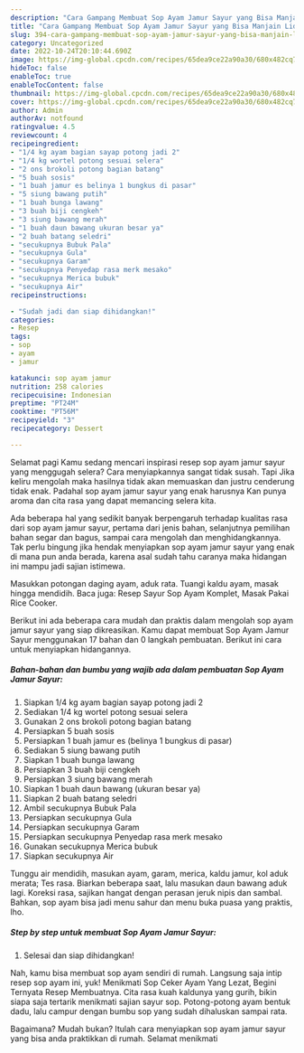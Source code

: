 ```yaml
---
description: "Cara Gampang Membuat Sop Ayam Jamur Sayur yang Bisa Manjain Lidah, Buat Buka Puasa Menggugah Selera"
title: "Cara Gampang Membuat Sop Ayam Jamur Sayur yang Bisa Manjain Lidah, Buat Buka Puasa Menggugah Selera"
slug: 394-cara-gampang-membuat-sop-ayam-jamur-sayur-yang-bisa-manjain-lidah-buat-buka-puasa-menggugah-selera
category: Uncategorized
date: 2022-10-24T20:10:44.690Z
image: https://img-global.cpcdn.com/recipes/65dea9ce22a90a30/680x482cq70/sop-ayam-jamur-sayur-foto-resep-utama.jpg
hideToc: false
enableToc: true
enableTocContent: false
thumbnail: https://img-global.cpcdn.com/recipes/65dea9ce22a90a30/680x482cq70/sop-ayam-jamur-sayur-foto-resep-utama.jpg
cover: https://img-global.cpcdn.com/recipes/65dea9ce22a90a30/680x482cq70/sop-ayam-jamur-sayur-foto-resep-utama.jpg
author: Admin
authorAv: notfound
ratingvalue: 4.5
reviewcount: 4
recipeingredient:
- "1/4 kg ayam bagian sayap potong jadi 2"
- "1/4 kg wortel potong sesuai selera"
- "2 ons brokoli potong bagian batang"
- "5 buah sosis"
- "1 buah jamur es belinya 1 bungkus di pasar"
- "5 siung bawang putih"
- "1 buah bunga lawang"
- "3 buah biji cengkeh"
- "3 siung bawang merah"
- "1 buah daun bawang ukuran besar ya"
- "2 buah batang seledri"
- "secukupnya Bubuk Pala"
- "secukupnya Gula"
- "secukupnya Garam"
- "secukupnya Penyedap rasa merk mesako"
- "secukupnya Merica bubuk"
- "secukupnya Air"
recipeinstructions:

- "Sudah jadi dan siap dihidangkan!"
categories:
- Resep
tags:
- sop
- ayam
- jamur

katakunci: sop ayam jamur 
nutrition: 258 calories
recipecuisine: Indonesian
preptime: "PT24M"
cooktime: "PT56M"
recipeyield: "3"
recipecategory: Dessert

---
```



Selamat pagi Kamu sedang mencari inspirasi resep sop ayam jamur sayur yang menggugah selera? Cara menyiapkannya sangat tidak susah. Tapi Jika keliru mengolah maka hasilnya tidak akan memuaskan dan justru cenderung tidak enak. Padahal sop ayam jamur sayur yang enak harusnya Kan punya aroma dan cita rasa yang dapat memancing selera kita.


Ada beberapa hal yang sedikit banyak berpengaruh terhadap kualitas rasa dari sop ayam jamur sayur, pertama dari jenis bahan, selanjutnya pemilihan bahan segar dan bagus, sampai cara mengolah dan menghidangkannya. Tak perlu bingung jika hendak menyiapkan sop ayam jamur sayur yang enak di mana pun anda berada, karena asal sudah tahu caranya maka hidangan ini mampu jadi sajian istimewa.

Masukkan potongan daging ayam, aduk rata. Tuangi kaldu ayam, masak hingga mendidih. Baca juga: Resep Sayur Sop Ayam Komplet, Masak Pakai Rice Cooker.


Berikut ini ada beberapa cara mudah dan praktis dalam mengolah sop ayam jamur sayur yang siap dikreasikan. Kamu dapat membuat Sop Ayam Jamur Sayur menggunakan 17 bahan dan 0 langkah pembuatan. Berikut ini cara untuk menyiapkan hidangannya.

<!--inarticleads1-->

##### Bahan-bahan dan bumbu yang wajib ada dalam pembuatan Sop Ayam Jamur Sayur:

1. Siapkan 1/4 kg ayam bagian sayap potong jadi 2
1. Sediakan 1/4 kg wortel potong sesuai selera
1. Gunakan 2 ons brokoli potong bagian batang
1. Persiapkan 5 buah sosis
1. Persiapkan 1 buah jamur es (belinya 1 bungkus di pasar)
1. Sediakan 5 siung bawang putih
1. Siapkan 1 buah bunga lawang
1. Persiapkan 3 buah biji cengkeh
1. Persiapkan 3 siung bawang merah
1. Siapkan 1 buah daun bawang (ukuran besar ya)
1. Siapkan 2 buah batang seledri
1. Ambil secukupnya Bubuk Pala
1. Persiapkan secukupnya Gula
1. Persiapkan secukupnya Garam
1. Persiapkan secukupnya Penyedap rasa merk mesako
1. Gunakan secukupnya Merica bubuk
1. Siapkan secukupnya Air


Tunggu air mendidih, masukan ayam, garam, merica, kaldu jamur, kol aduk merata; Tes rasa. Biarkan beberapa saat, lalu masukan daun bawang aduk lagi. Koreksi rasa, sajikan hangat dengan perasan jeruk nipis dan sambal. Bahkan, sop ayam bisa jadi menu sahur dan menu buka puasa yang praktis, lho. 

<!--inarticleads2-->

##### Step by step untuk membuat Sop Ayam Jamur Sayur:


1. Selesai dan siap dihidangkan!

Nah, kamu bisa membuat sop ayam sendiri di rumah. Langsung saja intip resep sop ayam ini, yuk! Menikmati Sop Ceker Ayam Yang Lezat, Begini Ternyata Resep Membuatnya. Cita rasa kuah kaldunya yang gurih, bikin siapa saja tertarik menikmati sajian sayur sop. Potong-potong ayam bentuk dadu, lalu campur dengan bumbu sop yang sudah dihaluskan sampai rata. 

Bagaimana? Mudah bukan? Itulah cara menyiapkan sop ayam jamur sayur yang bisa anda praktikkan di rumah. Selamat menikmati
